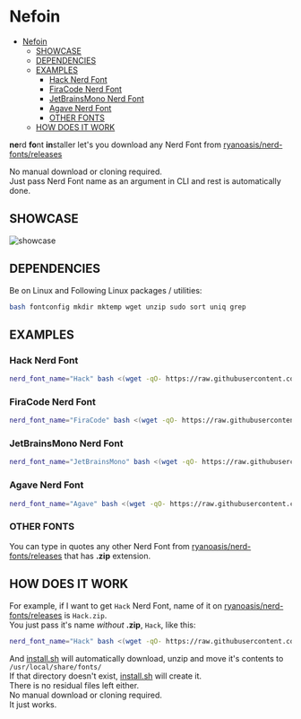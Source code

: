 # Nefoin

<!--toc:start-->

- [Nefoin](#nefoin)
  - [SHOWCASE](#showcase)
  - [DEPENDENCIES](#dependencies)
  - [EXAMPLES](#examples)
    - [Hack Nerd Font](#hack-nerd-font)
    - [FiraCode Nerd Font](#firacode-nerd-font)
    - [JetBrainsMono Nerd Font](#jetbrainsmono-nerd-font)
    - [Agave Nerd Font](#agave-nerd-font)
    - [OTHER FONTS](#other-fonts)
  - [HOW DOES IT WORK](#how-does-it-work)
  <!--toc:end-->

**ne**rd **fo**nt **in**staller let's you download any Nerd Font from
[ryanoasis/nerd-fonts/releases](https://github.com/ryanoasis/nerd-fonts/releases/)

No manual download or cloning required.  
Just pass Nerd Font name as an argument in CLI and rest is automatically done.

## SHOWCASE

![showcase](./docs/showcase.gif)

## DEPENDENCIES

Be on Linux and Following Linux packages / utilities:

```bash
bash fontconfig mkdir mktemp wget unzip sudo sort uniq grep
```

## EXAMPLES

### Hack Nerd Font

```bash
nerd_font_name="Hack" bash <(wget -qO- https://raw.githubusercontent.com/monoira/nefoin/main/install.sh)
```

### FiraCode Nerd Font

```bash
nerd_font_name="FiraCode" bash <(wget -qO- https://raw.githubusercontent.com/monoira/nefoin/main/install.sh)
```

### JetBrainsMono Nerd Font

```bash
nerd_font_name="JetBrainsMono" bash <(wget -qO- https://raw.githubusercontent.com/monoira/nefoin/main/install.sh)
```

### Agave Nerd Font

```bash
nerd_font_name="Agave" bash <(wget -qO- https://raw.githubusercontent.com/monoira/nefoin/main/install.sh)
```

### OTHER FONTS

You can type in quotes any other Nerd Font from
[ryanoasis/nerd-fonts/releases](https://github.com/ryanoasis/nerd-fonts/releases/)
that has **.zip** extension.

## HOW DOES IT WORK

For example, if I want to get `Hack` Nerd Font, name of it on
[ryanoasis/nerd-fonts/releases](https://github.com/ryanoasis/nerd-fonts/releases/)
is `Hack.zip`.  
You just pass it's name _without_ **.zip**, `Hack`, like this:

```bash
nerd_font_name="Hack" bash <(wget -qO- https://raw.githubusercontent.com/monoira/nefoin/main/install.sh)
```

And [install.sh](./install.sh) will automatically download, unzip and move
it's contents to `/usr/local/share/fonts/`  
If that directory doesn't exist, [install.sh](./install.sh) will create it.  
There is no residual files left either.  
No manual download or cloning required.  
It just works.
